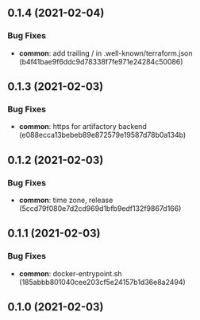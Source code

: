 ## 0.1.4 (2021-02-04)


### Bug Fixes

* **common**: add trailing / in .well-known/terraform.json (b4f41bae9f6ddc9d78338f7fe971e24284c50086)



## 0.1.3 (2021-02-03)


### Bug Fixes

* **common**: https for artifactory backend (e088ecca13bebeb89e872579e19587d78b0a134b)



## 0.1.2 (2021-02-03)


### Bug Fixes

* **common**: time zone, release (5ccd79f080e7d2cd969d1bfb9edf132f9867d166)



## 0.1.1 (2021-02-03)


### Bug Fixes

* **common**: docker-entrypoint.sh (185abbb801040cee203cf5e24157b1d36e8a2494)



## 0.1.0 (2021-02-03)



